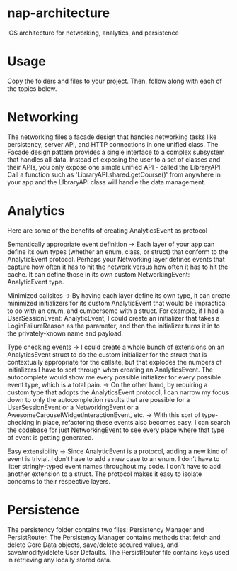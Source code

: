 # nap-architecture
iOS architecture for networking, analytics, and persistence 

# Usage
Copy the folders and files to your project. Then, follow along with each of the topics below.

# Networking
The networking files a facade design that handles networking tasks like persistency, server API, and HTTP connections in one unified class. The Facade design pattern provides a single interface to a complex subsystem that handles all data. Instead of exposing the user to a set of classes and their APIs, you only expose one simple unified API - called the LibraryAPI. Call a function such as 'LibraryAPI.shared.getCourse()' from anywhere in your app and the LIbraryAPI class will handle the data management.

# Analytics
Here are some of the benefits of creating AnalyticsEvent as protocol
 
 Semantically appropriate event definition
    -> Each layer of your app can define its own types (whether an enum, class, or struct) that conform to the AnalyticEvent protocol. Perhaps your Networking layer defines events that capture how often it has to hit the network versus how often it has to hit the cache. It can define those in its own custom NetworkingEvent: AnalyticEvent type.
 
 Minimized callsites
    -> By having each layer define its own type, it can create minimized initializers for its custom AnalyticEvent that would be impractical to do with an enum, and cumbersome with a struct. For example, if I had a UserSessionEvent: AnalyticEvent, I could create an initializer that takes a LoginFailureReason as the parameter, and then the initializer turns it in to the privately-known name and payload.
 
 Type checking events
    -> I could create a whole bunch of extensions on an AnalyticsEvent struct to do the custom initializer for the struct that is contextually appropriate for the callsite, but that explodes the numbers of initializers I have to sort through when creating an AnalyticsEvent. The autocomplete would show me every possible initializer for every possible event type, which is a total pain.
    -> On the other hand, by requiring a custom type that adopts the AnalyticsEvent protocol, I can narrow my focus down to only the autocompletion results that are possible for a UserSessionEvent or a NetworkingEvent or a AwesomeCarouselWidgetInteractionEvent, etc.
    -> With this sort of type-checking in place, refactoring these events also becomes easy. I can search the codebase for just NetworkingEvent to see every place where that type of event is getting generated.
 
 Easy extensibility
    -> Since AnalyticEvent is a protocol, adding a new kind of event is trivial. I don’t have to add a new case to an enum. I don’t have to litter stringly-typed event names throughout my code. I don’t have to add another extension to a struct. The protocol makes it easy to isolate concerns to their respective layers.
    
# Persistence
The persistency folder contains two files: Persistency Manager and PersistRouter. The Persistency Manager contains methods that fetch and delete Core Data objects, save/delete secured values, and save/modify/delete User Defaults. The PersistRouter file contains keys used in retrieving any locally stored data. 
